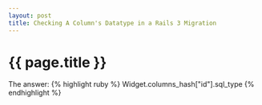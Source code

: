```yaml
---
layout: post
title: Checking A Column's Datatype in a Rails 3 Migration
---
```

{{ page.title }}
================

The answer:
{% highlight ruby %}
Widget.columns_hash["id"].sql_type
{% endhighlight  %}


